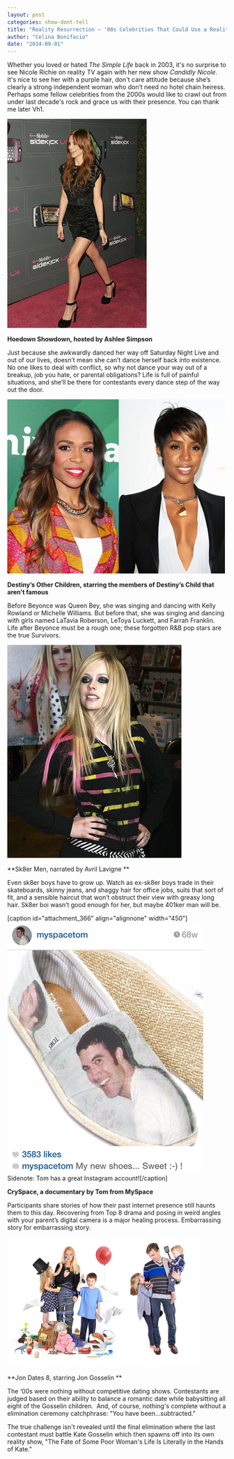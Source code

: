 ```yaml
---
layout: post
categories: show-dont-tell
title: "Reality Resurrection — ‘00s Celebrities That Could Use a Reality Show"
author: "Celina Bonifacio"
date: "2014-09-01"
---
```


Whether you loved or hated _The Simple Life_ back in 2003, it's no surprise to see Nicole Richie on reality TV again with her new show _Candidly Nicole_. It's nice to see her with a purple hair, don't care attitude because she’s clearly a strong independent woman who don’t need no hotel chain heiress. Perhaps some fellow celebrities from the 2000s would like to crawl out from under last decade's rock and grace us with their presence. You can thank me later Vh1.

[![Ashlee Simpson  at the T-Mobile Sidekick LX Launch Party. Paramo](/img/Ashlee-Simpson.jpg)](http://www.thehighscreen.com/wp-content/uploads/2014/08/Ashlee-Simpson.jpg)

**Hoedown Showdown, hosted by Ashlee Simpson**

Just because she awkwardly danced her way off Saturday Night Live and out of our lives, doesn’t mean she can’t dance herself back into existence. No one likes to deal with conflict, so why not dance your way out of a breakup, job you hate, or parental obligations? Life is full of painful situations, and she’ll be there for contestants every dance step of the way out the door.

[![rowland_williams](/img/rowland_williams.jpg)](http://www.thehighscreen.com/wp-content/uploads/2014/08/rowland_williams.jpg)

**Destiny’s Other Children, starring the members of Destiny’s Child that aren’t famous**

Before Beyonce was Queen Bey, she was singing and dancing with Kelly Rowland or Michelle Williams. But before that, she was singing and dancing with girls named LaTavia Roberson, LeToya Luckett, and Farrah Franklin. Life after Beyonce must be a rough one; these forgotten R&B pop stars are the true Survivors.

[![Avril Lavigne at an instore appearance to promote her new CD "Th](/img/Avril-Lavigne.jpg)](http://www.thehighscreen.com/wp-content/uploads/2014/08/Avril-Lavigne.jpg)

**Sk8er Men, narrated by Avril Lavigne **

Even sk8er boys have to grow up. Watch as ex-sk8er boys trade in their skateboards, skinny jeans, and shaggy hair for office jobs, suits that sort of fit, and a sensible haircut that won’t obstruct their view with greasy long hair. Sk8er boi wasn’t good enough for her, but maybe 401ker man will be. 

\[caption id="attachment\_366" align="alignnone" width="450"\][![Sidenote: Tom has a great Instagram account!](/img/MyspaceTom.jpg)](http://www.thehighscreen.com/wp-content/uploads/2014/08/MyspaceTom.jpg) Sidenote: Tom has a great Instagram account!\[/caption\]

**CrySpace, a documentary by Tom from MySpace**

Participants share stories of how their past internet presence still haunts them to this day. Recovering from Top 8 drama and posing in weird angles with your parent’s digital camera is a major healing process. Embarrassing story for embarrassing story.

[![parents](/img/parents.jpg)](http://www.thehighscreen.com/wp-content/uploads/2014/08/parents.jpg)

**Jon Dates 8, starring Jon Gosselin **

The ‘00s were nothing without competitive dating shows. Contestants are judged based on their ability to balance a romantic date while babysitting all eight of the Gosselin children.  And, of course, nothing's complete without a elimination ceremony catchphrase: "You have been...subtracted."

The true challenge isn't revealed until the final elimination where the last contestant must battle Kate Gosselin which then spawns off into its own reality show, "The Fate of Some Poor Woman's Life Is Literally in the Hands of Kate."  
